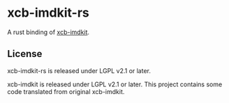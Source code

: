 # xcb-imdkit-rs
A rust binding of [xcb-imdkit](https://github.com/fcitx/xcb-imdkit).

## License
xcb-imdkit-rs is released under LGPL v2.1 or later.

xcb-imdkit is released under LGPL v2.1 or later. This project contains some code translated from original xcb-imdkit.

